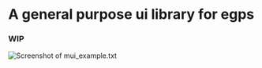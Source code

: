 # A general purpose ui library for egps
### WIP

![Screenshot of mui_example.txt](https://i.imgur.com/pQ1Yvr3.png)